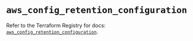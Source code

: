 # `aws_config_retention_configuration`

Refer to the Terraform Registry for docs: [`aws_config_retention_configuration`](https://registry.terraform.io/providers/hashicorp/aws/6.3.0/docs/resources/config_retention_configuration).
